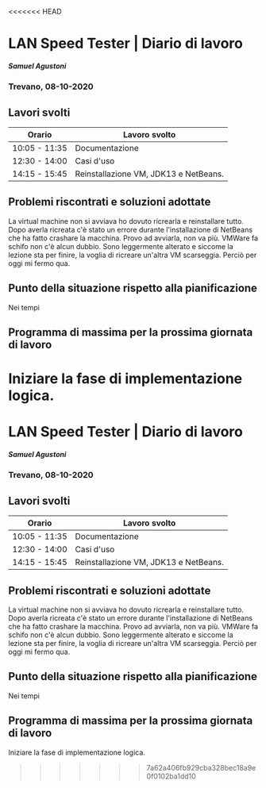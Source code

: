 <<<<<<< HEAD
# LAN Speed Tester | Diario di lavoro

##### Samuel Agustoni

### Trevano, 08-10-2020

## Lavori svolti

| Orario | Lavoro svolto |
| ------ | ----------- |
| 10:05 - 11:35  | Documentazione |
| 12:30 - 14:00  | Casi d'uso |
| 14:15 - 15:45  | Reinstallazione VM, JDK13 e NetBeans. |

## Problemi riscontrati e soluzioni adottate
La virtual machine non si avviava ho dovuto ricrearla e reinstallare tutto.
Dopo averla ricreata c'è stato un errore durante l'installazione di NetBeans che ha 
fatto crashare la macchina. Provo ad avviarla, non va più.
VMWare fa schifo non c'è alcun dubbio.
Sono leggermente alterato e siccome la lezione sta per finire, la voglia di ricreare
un'altra VM scarseggia. Perciò per oggi mi fermo qua.
## Punto della situazione rispetto alla pianificazione
Nei tempi

## Programma di massima per la prossima giornata di lavoro
Iniziare la fase di implementazione logica.
=======
# LAN Speed Tester | Diario di lavoro

##### Samuel Agustoni

### Trevano, 08-10-2020

## Lavori svolti

| Orario | Lavoro svolto |
| ------ | ----------- |
| 10:05 - 11:35  | Documentazione |
| 12:30 - 14:00  | Casi d'uso |
| 14:15 - 15:45  | Reinstallazione VM, JDK13 e NetBeans. |

## Problemi riscontrati e soluzioni adottate
La virtual machine non si avviava ho dovuto ricrearla e reinstallare tutto.
Dopo averla ricreata c'è stato un errore durante l'installazione di NetBeans che ha 
fatto crashare la macchina. Provo ad avviarla, non va più.
VMWare fa schifo non c'è alcun dubbio.
Sono leggermente alterato e siccome la lezione sta per finire, la voglia di ricreare
un'altra VM scarseggia. Perciò per oggi mi fermo qua.
## Punto della situazione rispetto alla pianificazione
Nei tempi

## Programma di massima per la prossima giornata di lavoro
Iniziare la fase di implementazione logica.
>>>>>>> 7a62a406fb929cba328bec18a9e0f0102ba1dd10
